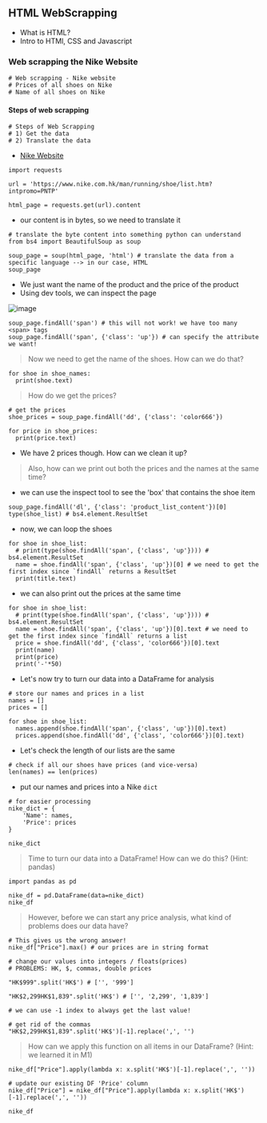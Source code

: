 ## HTML WebScrapping

- What is HTML? 
- Intro to HTMl, CSS and Javascript

### Web scrapping the Nike Website
```
# Web scrapping - Nike website
# Prices of all shoes on Nike
# Name of all shoes on Nike
```

#### Steps of web scrapping
```
# Steps of Web Scrapping
# 1) Get the data
# 2) Translate the data
```

- [Nike Website](https://www.nike.com.hk/?locale=en-gb)

```
import requests

url = 'https://www.nike.com.hk/man/running/shoe/list.htm?intpromo=PNTP'

html_page = requests.get(url).content
```

- our content is in bytes, so we need to translate it

```
# translate the byte content into something python can understand
from bs4 import BeautifulSoup as soup

soup_page = soup(html_page, 'html') # translate the data from a specific language --> in our case, HTML
soup_page
```

- We just want the name of the product and the price of the product
- Using dev tools, we can inspect the page

![image](https://user-images.githubusercontent.com/37263010/191875820-4339e32d-44e3-426c-82c9-99c6e1c8eb5f.png)

```
soup_page.findAll('span') # this will not work! we have too many <span> tags
soup_page.findAll('span', {'class': 'up'}) # can specify the attribute we want!
```

> Now we need to get the name of the shoes. How can we do that?

```
for shoe in shoe_names:
  print(shoe.text)
```

> How do we get the prices?

```
# get the prices
shoe_prices = soup_page.findAll('dd', {'class': 'color666'})

for price in shoe_prices:
  print(price.text)
```

- We have 2 prices though. How can we clean it up?
> Also, how can we print out both the prices and the names at the same time?

- we can use the inspect tool to see the 'box' that contains the shoe item

```
soup_page.findAll('dl', {'class': 'product_list_content'})[0]
type(shoe_list) # bs4.element.ResultSet
```

- now, we can loop the shoes

```
for shoe in shoe_list:
  # print(type(shoe.findAll('span', {'class', 'up'}))) # bs4.element.ResultSet
  name = shoe.findAll('span', {'class', 'up'})[0] # we need to get the first index since `findAll` returns a ResultSet
  print(title.text)
```

- we can also print out the prices at the same time

```
for shoe in shoe_list:
  # print(type(shoe.findAll('span', {'class', 'up'}))) # bs4.element.ResultSet
  name = shoe.findAll('span', {'class', 'up'})[0].text # we need to get the first index since `findAll` returns a list
  price = shoe.findAll('dd', {'class', 'color666'})[0].text
  print(name)
  print(price)
  print('-'*50)
```

- Let's now try to turn our data into a DataFrame for analysis

```
# store our names and prices in a list
names = []
prices = []

for shoe in shoe_list:
  names.append(shoe.findAll('span', {'class', 'up'})[0].text)
  prices.append(shoe.findAll('dd', {'class', 'color666'})[0].text)
```

- Let's check the length of our lists are the same

```
# check if all our shoes have prices (and vice-versa)
len(names) == len(prices)
```

- put our names and prices into a Nike `dict`

```
# for easier processing
nike_dict = {
    'Name': names,
    'Price': prices
}

nike_dict
```

> Time to turn our data into a DataFrame! How can we do this? (Hint: pandas)

```
import pandas as pd

nike_df = pd.DataFrame(data=nike_dict)
nike_df
```

> However, before we can start any price analysis, what kind of problems does our data have?

```
# This gives us the wrong answer!
nike_df["Price"].max() # our prices are in string format
```

```
# change our values into integers / floats(prices)
# PROBLEMS: HK, $, commas, double prices

"HK$999".split('HK$') # ['', '999']

"HK$2,299HK$1,839".split('HK$') # ['', '2,299', '1,839']

# we can use -1 index to always get the last value!

# get rid of the commas
"HK$2,299HK$1,839".split('HK$')[-1].replace(',', '')
```

> How can we apply this function on all items in our DataFrame? (Hint: we learned it in M1)

```
nike_df["Price"].apply(lambda x: x.split('HK$')[-1].replace(',', ''))

# update our existing DF 'Price' column
nike_df["Price"] = nike_df["Price"].apply(lambda x: x.split('HK$')[-1].replace(',', ''))

nike_df
```
